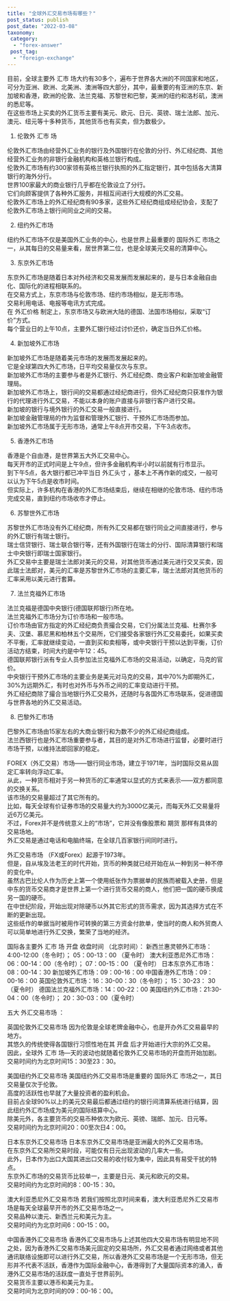 ```yaml
---
title: "全球外汇交易市场有哪些？"
post_status: publish
post_date: "2022-03-08"
taxonomy:
 category: 
  - "forex-answer"
 post_tag: 
  - "foreign-exchange"
---
```


目前，全球主要外 汇市 场大约有30多个，遍布于世界各大洲的不同国家和地区，可分为亚洲、欧洲、北美洲、澳洲等四大部分，其中，最重要的有亚洲的东京、新加坡和香港，欧洲的伦敦、法兰克福、苏黎世和巴黎，美洲的纽约和洛杉矶，澳洲的悉尼等。  
在这些市场上买卖的外汇货币主要有美元、欧元、日元、英镑、瑞士法郎、加元、澳元、纽元等十多种货币，其他货币也有买卖，但为数极少。  

1. 伦敦外 汇市 场

伦敦外汇市场由经营外汇业务的银行及外国银行在伦敦的分行、外汇经纪商、其他经营外汇业务的非银行金融机构和英格兰银行构成。  
伦敦外汇市场有约300家领有英格兰银行执照的外汇指定银行，其中包括各大清算银行的海外分行。  
世界100家最大的商业银行几乎都在伦敦设立了分行。  
它们向顾客提供了各种外汇服务，并相互间进行大规模的外汇交易。  
伦敦外汇市场上的外汇经纪商有90多家，这些外汇经纪商组成经纪协会，支配了伦敦外汇市场上银行间同业之间的交易。  

2. 纽约外汇市场

纽约外汇市场不仅是美国外汇业务的中心，也是世界上最重要的 国际外汇 市场之一，从其每日的交易量来看，居世界第二位，也是全球美元交易的清算中心。  

3. 东京外汇市场

东京外汇市场是随着日本对外经济和交易发展而发展起来的，是与日本金融自由化、国际化的进程相联系的。  
在交易方式上，东京市场与伦敦市场、纽约市场相似，是无形市场。  
交易利用电话、电报等电讯方式完成。  
在 外汇价格 制定上，东京市场又与欧洲大陆的德国、法国市场相似，采取“订价”方式。  
每个营业日的上午10点，主要外汇银行经过讨价还价，确定当日外汇价格。  

4. 新加坡外汇市场

新加坡外汇市场是随着美元市场的发展而发展起来的。  
它是全球第四大外汇市场，日平均交易量仅次与东京。  
新加坡外汇市场的主要参与者是外汇银行、外汇经纪商、商业客户和新加坡金融管理局。  
新加坡外汇市场上，银行间的交易都通过经纪商进行，但外汇经纪商只获准作为银行的代理进行外汇交易，不能以本身的账户直接与非银行客户进行交易。  
新加坡的银行与境外银行的外汇交易一般直接进行。  
新加坡金融管理局的作为监督和管理外汇银行、干预外汇市场而参加。  
新加坡外汇市场属于无形市场，通常上午8点开市交易，下午3点收市。  

5. 香港外汇市场

香港是个自由港，是世界第五大外汇交易中心。  
每天开市的正式时间是上午9点，但许多金融机构半小时以前就有行市显示。  
到下午5点，各大银行都已冲平当日 外汇头寸 ，基本上不再作新的成交，一般可以认为下午5点是收市时间。  
但实际上，许多机构在香港的外汇市场结束后，继续在相继的伦敦市场、纽约市场完成交易，直到纽约市场收市才停止。  

6. 苏黎世外汇市场

苏黎世外汇市场没有外汇经纪商，所有外汇交易都在银行同业之间直接进行，参与的外汇银行有瑞士银行。  
瑞士信贷银行、瑞士联合银行等，还有外国银行在瑞士的分行、国际清算银行和瑞士中央银行即瑞士国家银行。  
外汇交易中主要是瑞士法郎对美元的交易，对其他货币通过美元进行交叉买卖，因此瑞士法郎对，美元的汇率是苏黎世外汇市场的主要汇率，瑞士法郎对其他货币的汇率采用以美元进行套算。  

7. 法兰克福外汇市场

法兰克福是德国中央银行(德国联邦银行)所在地。  
法兰克福外汇市场分为订价市场和一般市场。  
订价市场由官方指定的外汇经纪商负责撮合交易，它们分属法兰克福、杜赛尔多夫、汉堡、慕尼黑和柏林五个交易所，它们接受各家银行外汇交易委托，如果买卖不平衡，汇率就继续变动，一直到买和卖相等，或中央银行干预以达到平衡，订价活动方结束，时间大约是中午12：45。  
德国联邦银行派有专业人员参加法兰克福外汇市场的交易活动，以确定，马克的官价。  
中央银行干预外汇市场的主要业务是美元对马克的交易，其中70%为即期外汇，30%为远期外汇，有时也对外币与外币之间的汇率变动进行干预。  
外汇经纪商除了撮合当地银行外汇交易外，还随时与各国外汇市场联系，促进德国与世界各地的外汇交易活动。  

8. 巴黎外汇市场

巴黎外汇市场由15家左右的大商业银行和为数不少的外汇经纪商组成。  
法兰西银行也是外汇市场重要参与者，其目的是对外汇市场进行监督，必要时进行市场干预，以维持法郎回家的稳定。  

FOREX（外汇交易）市场——银行同业市场，建立于1971年，当时国际交易从固定汇率转向浮动汇率。  
从此，一种货币相对于另一种货币的汇率通常以显式的方式来表示——双方都同意的交换关系。  
该市场的交易量超过了其它所有的。  
比如，每天全球有价证券市场的交易量大约为3000亿美元，而每天外汇交易量将近6万亿美元。  
不过，Forex并不是传统意义上的“市场”，它并没有像股票和 期货 那样有具体的交易场地。  
外汇交易是通过电话和电脑终端，在全球几百家银行间同时进行。  

外汇交易市场 （FX或Forex）起源于1973年。  
但是，自从埃及法老王的时代开始，货币的种类就已经开始在从一种到另一种不停的变化中。  
虽然古巴比伦人作为历史上第一个使用纸张作为票据单的民族而被载入史册，但是中东的货币交易商才是世界上第一个进行货币交易的商人，他们把一国的硬币换成另一国的硬币。  
在中世纪阶段，开始出现对除硬币以外其它形式的货币需求，因为其选择方式在不断的更新出现。  
这些纸作的单据当时被用作可转换的第三方资金付款单，使当时的商人和外贸商人可以简单地进行外汇交换，繁荣了当地的经济。  

国际各主要外 汇市 场 开盘 收盘时间 （北京时间）： 新西兰惠灵顿外汇市场：4:00-12:00（冬令时）； 05：00-13：00 （夏令时） 澳大利亚悉尼外汇市场：06：00-14：00（冬令时）； 07：00-15：00 （夏令时） 日本东京外汇市场：08：00-14：30 新加坡外汇市场：09：00-16：00 中国香港外汇市场：09：00-16：00 英国伦敦外汇市场：16：30-00：30（冬令时）； 15：30-23： 30（夏令时） 德国法兰克福外汇市场：14：00-22：00 美国纽约外汇市场：21:30-04：00（冬令时）； 20：30-03：00（夏令时）

五大 外汇交易市场 ：

英国伦敦外汇交易市场 因为伦敦是全球老牌金融中心，也是开办外汇交易最早的地方。  
其悠久的传统使得各国银行习惯性地在其 开盘 后才开始进行大宗的外汇交易。  
因此，全球外 汇市 场—天的波动也就随着伦敦外汇交易市场的开盘而开始加剧。  
交易时间约为北京时间15：30至23：30。  

美国纽约外汇交易市场 美国纽约外汇交易市场是重要的 国际外汇 市场之一，其日交易量仅次于伦敦。  
高度的活跃性也早就了大量投资者的盈利机会。  
目前占全球90%以上的美元交易最后都通过纽约的银行间清算系统进行结算，因此纽约外汇市场成为美元的国际结算中心。  
除美元外，各主要货币的交易币种依次为欧元、英镑、瑞郎、加元、日元等。  
交易时间约为北京时间20：00至次日4：00。  

日本东京外汇交易市场 日本东京外汇交易市场是亚洲最大的外汇交易市场。  
在东京外汇交易所交易时段，可能仅有日元出现波动的几率大一些。  
此外，日本作为出口大国其进出口交易的收付较为集中，因此具有易受干扰的特点。  
东京外汇市场的交易货币比较单一，主要是日元、美元和欧元的交易。  
交易时间约为北京时间的8：00-15：30。  

澳大利亚悉尼外汇交易市场 若我们按照北京时间来看，澳大利亚悉尼外汇交易市场是每天全球最早开市的外汇交易市场之一。  
交易品种以澳元、新西兰元和美元为主。  
交易时间约为北京时间6：00-15：00。  

中国香港外汇交易市场 香港外汇交易市场与上述其他四大交易市场有明显地不同之处，因为香港外汇交易市场美元固定的交易场所，外汇交易者通过网络或者其他通讯联络设施即可以进行外汇交易，所以香港外汇交易市场是一个无形市场，但无形并不代表不活跃，香港作为国际金融中心，香港得到了大量国际资本的涌入，香港外汇交易市场的活跃度一直处于世界前列。  
交易货币主要以港币和美元为主。  
交易时间为北京时间的09：00-16：00。
